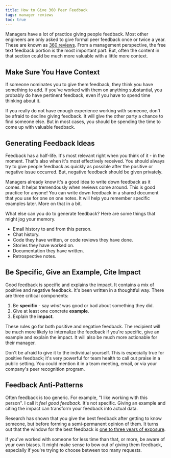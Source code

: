 ```yaml
---
title: How to Give 360 Peer Feedback
tags: manager reviews
toc: true
---
```


Managers have a lot of practice giving people feedback. Most other engineers
are only asked to give formal peer feedback once or twice a year. These are
known as [360 reviews](https://en.wikipedia.org/wiki/360-degree_feedback). From
a management perspective, the free text feedback portion is the most important
part. But, often the content in that section could be much more valuable with a
little more context.

## Make Sure You Have Context

If someone nominates you to give them feedback, they think you have
something to add. If you've worked with them on anything substantial, you probably
do have pertinent feedback, even if you have to spend time thinking about it.

If you really do not have enough experience working with someone, don't be
afraid to decline giving feedback. It will give the other party a chance to
find someone else. But in most cases, you should be spending the time to come up
with valuable feedback.

## Generating Feedback Ideas

Feedback has a half-life. It's most relevant right when you think of it - in the
moment. That's also when it's most effectively received. You should always try
to give people feedback as quickly as possible after the positive
or negative issue occurred. But, negative feedback should be given privately.

Managers already know it's a good idea to write down feedback as it comes.
It helps tremendously when reviews come around. This is good practice for anyone!
You can write down feedback in a shared document that you use for one on one notes.
It will help you remember specific examples later. More on that in a bit.

What else can you do to generate feedback? Here are some things that might jog
your memory.

- Email history to and from this person.
- Chat history.
- Code they have written, or code reviews they have done.
- Stories they have worked on.
- Documentation they have written.
- Retrospective notes.

## Be Specific, Give an Example, Cite Impact

Good feedback is specific and explains the impact. It contains a mix of positive
and negative feedback. It's been written in a thoughtful way. There are three
critical components:

1. Be **specific** - say *what* was good or bad about something they did.
2. Give at least one concrete **example**.
3. Explain the **impact**.

These rules go for both positive and negative feedback. The recipient will be
much more likely to internalize the feedback if you're specific, give an example
and explain the impact. It will also be much more actionable for their manager.

Don't be afraid to give it to the individual yourself. This is especially
true for positive feedback; it's very powerful for team health to call out praise
in a public setting. You could mention it in a team meeting, email, or via your
company's peer recognition program.

## Feedback Anti-Patterns

Often feedback is too generic. For example, "I like working with this person".
I call it *feel good feedback*. It's not specific. Giving an example and citing
the impact can transform your feedback into actual data.

Research has shown that you give the best feedback after getting to know someone,
but before forming a semi-permanent opinion of them. It turns out that the window
for the best feedback is [one to three years of exposure](https://en.wikipedia.org/wiki/360-degree_feedback#cite_note-13).

If you've worked with someone for less time than that, or more, be aware of your own
biases. It might make sense to bow out of giving them feedback, especially if
you're trying to choose between too many requests.  
